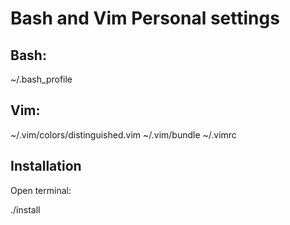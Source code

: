 # Bash and Vim Personal settings

## Bash:

~/.bash_profile

## Vim:

~/.vim/colors/distinguished.vim
~/.vim/bundle
~/.vimrc

## Installation

Open terminal:

./install
